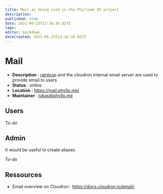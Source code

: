 ```yaml
---
title: Mail as being used in the Phyllome OS project
description: 
published: true
date: 2021-06-23T12:16:36.027Z
tags: 
editor: markdown
dateCreated: 2021-06-23T12:16:36.027Z
---
```


# Mail

* **Description** : [rainloop](https://www.rainloop.net/) and the cloudron internal email server are used to provide email to users
* **Status** : online
* **Location** : https://mail.phyllo.me/
* **Maintainer** : lukas@phyllo.me

## Users

*To-do*

## Admin

It would be useful to create aliases

*To-do*

## Ressources

* Email overview on Cloudron : https://docs.cloudron.io/email/
